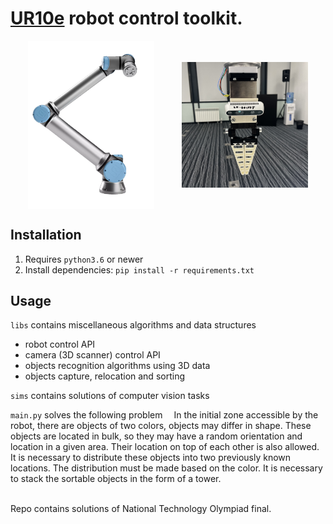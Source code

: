 # [UR10e](docs/ur10e-product-factsheet-ru-web.pdf) robot control toolkit.


<p float="left" align="middle">
  <img src="docs/assets/ur10e.png" width="40%" align="middle" hspace="20"/>
  <img src="docs/assets/equipment.png" width="40%" align="middle" hspace="20"/>
</p>

## Installation

1. Requires `python3.6` or newer
2. Install dependencies: `pip install -r requirements.txt`

## Usage

`libs` contains miscellaneous algorithms and data structures
- robot control API
- camera (3D scanner) control API
- objects recognition algorithms using 3D data
- objects capture, relocation and sorting

`sims` contains solutions of computer vision tasks

`main.py` solves the following problem
&emsp;In the initial zone accessible by the robot, there are objects of two colors, objects may differ in shape. These objects are located in bulk, so they may have a random orientation and location in a given area. Their location on top of each other is also allowed. It is necessary to distribute these objects into two previously known locations. The distribution must be made based on the color. It is necessary to stack the sortable objects in the form of a tower.

<br>
Repo contains solutions of National Technology Olympiad final.
